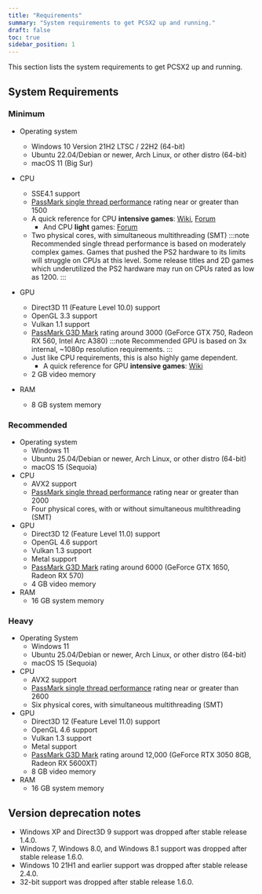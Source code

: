 ```yaml
---
title: "Requirements"
summary: "System requirements to get PCSX2 up and running."
draft: false
toc: true
sidebar_position: 1
---
```


This section lists the system requirements to get PCSX2 up and running.

## System Requirements

### Minimum

- Operating system
  - Windows 10 Version 21H2 LTSC / 22H2 (64-bit)
  - Ubuntu 22.04/Debian or newer, Arch Linux, or other distro (64-bit)
  - macOS 11 (Big Sur)
- CPU

  - SSE4.1 support
  - [PassMark single thread performance](https://www.cpubenchmark.net/singleThread.html) rating near or greater than 1500
  - A quick reference for CPU **intensive games**: [Wiki](https://wiki.pcsx2.net/Category:CPU_intensive_games), [Forum](https://forums.pcsx2.net/Thread-LIST-The-Most-CPU-Intensive-Games)
    - And CPU **light** games: [Forum](https://forums.pcsx2.net/Thread-LIST-Games-that-don-t-need-a-strong-CPU-to-emulate)
  - Two physical cores, with simultaneous multithreading (SMT)
    :::note
    Recommended single thread performance is based on moderately complex games. Games that pushed the PS2 hardware to its limits will struggle on CPUs at this level. Some release titles and 2D games which underutilized the PS2 hardware may run on CPUs rated as low as 1200.
    :::

- GPU
  - Direct3D 11 (Feature Level 10.0) support
  - OpenGL 3.3 support
  - Vulkan 1.1 support
  - [PassMark G3D Mark](https://www.videocardbenchmark.net/high_end_gpus.html) rating around 3000 (GeForce GTX 750, Radeon RX 560, Intel Arc A380)
    :::note
    Recommended GPU is based on 3x internal, ~1080p resolution requirements.
    :::
  - Just like CPU requirements, this is also highly game dependent.
    - A quick reference for GPU **intensive games**: [Wiki](https://wiki.pcsx2.net/Category:GPU_intensive_games)
  - 2 GB video memory
- RAM
  - 8 GB system memory

### Recommended

- Operating system
  - Windows 11
  - Ubuntu 25.04/Debian or newer, Arch Linux, or other distro (64-bit)
  - macOS 15 (Sequoia)
- CPU
  - AVX2 support
  - [PassMark single thread performance](https://www.cpubenchmark.net/singleThread.html) rating near or greater than 2000
  - Four physical cores, with or without simultaneous multithreading (SMT)
- GPU
  - Direct3D 12 (Feature Level 11.0) support
  - OpenGL 4.6 support
  - Vulkan 1.3 support
  - Metal support
  - [PassMark G3D Mark](https://www.videocardbenchmark.net/high_end_gpus.html) rating around 6000 (GeForce GTX 1650, Radeon RX 570)
  - 4 GB video memory
- RAM
  - 16 GB system memory

### Heavy

- Operating System
  - Windows 11
  - Ubuntu 25.04/Debian or newer, Arch Linux, or other distro (64-bit)
  - macOS 15 (Sequoia)
- CPU
  - AVX2 support
  - [PassMark single thread performance](https://www.cpubenchmark.net/singleThread.html) rating near or greater than 2600
  - Six physical cores, with simultaneous multithreading (SMT)
- GPU
  - Direct3D 12 (Feature Level 11.0) support
  - OpenGL 4.6 support
  - Vulkan 1.3 support
  - Metal support
  - [PassMark G3D Mark](https://www.videocardbenchmark.net/high_end_gpus.html) rating around 12,000 (GeForce RTX 3050 8GB, Radeon RX 5600XT)
  - 8 GB video memory
- RAM
  - 16 GB system memory

## Version deprecation notes

- Windows XP and Direct3D 9 support was dropped after stable release 1.4.0.
- Windows 7, Windows 8.0, and Windows 8.1 support was dropped after stable release 1.6.0.
- Windows 10 21H1 and earlier support was dropped after stable release 2.4.0.
- 32-bit support was dropped after stable release 1.6.0.

